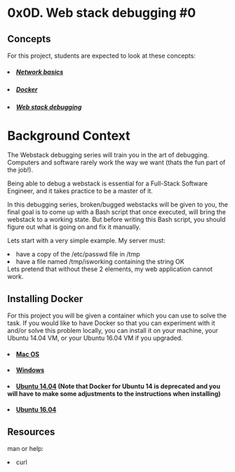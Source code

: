 # 0x0D. Web stack debugging #0

## Concepts
For this project, students are expected to look at these concepts:

##### <li>[Network basics](https://intranet.hbtn.io/concepts/33)</li>
##### <li>[Docker](https://intranet.hbtn.io/concepts/65)</li>
##### <li>[Web stack debugging](https://intranet.hbtn.io/concepts/68)</li>

# Background Context
The Webstack debugging series will train you in the art of debugging. Computers and software rarely work the way we want (thats the fun part of the job!).

Being able to debug a webstack is essential for a Full-Stack Software Engineer, and it takes practice to be a master of it.

In this debugging series, broken/bugged webstacks will be given to you, the final goal is to come up with a Bash script that once executed, will bring the webstack to a working state. But before writing this Bash script, you should figure out what is going on and fix it manually.

Lets start with a very simple example. My server must:

 <li>have a copy of the /etc/passwd file in /tmp</li>
 <li>have a file named /tmp/isworking containing the string OK</li>
Lets pretend that without these 2 elements, my web application cannot work.

## Installing Docker
For this project you will be given a container which you can use to solve the task. If you would like to have Docker so that you can experiment with it and/or solve this problem locally, you can install it on your machine, your Ubuntu 14.04 VM, or your Ubuntu 16.04 VM if you upgraded.

#### <li>[Mac OS](https://intranet.hbtn.io/rltoken/k_pbInP8sVHkPWS-7bUqDQ)</li>
#### <li>[Windows](https://intranet.hbtn.io/rltoken/AYZe8xA3hfdHoDlXMJuNpQ)</li>
#### <li>[Ubuntu 14.04](https://intranet.hbtn.io/rltoken/ynOBcBBvuYZPm9lSHFNcoQ) (Note that Docker for Ubuntu 14 is deprecated and you will have to make some adjustments to the instructions when installing)
#### <li>[Ubuntu 16.04](https://intranet.hbtn.io/rltoken/tTuEaxo5gzKq23ZvgPODnA)

## Resources
man or help:

<li>curl</li>
